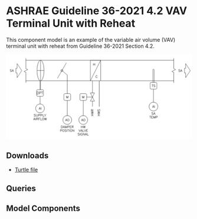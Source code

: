 # ASHRAE Guideline 36-2021 4.2 VAV Terminal Unit with Reheat

This component model is an example of the variable air volume (VAV) terminal unit with reheat from Guideline 36-2021 Section 4.2.

![](../_static/images/g36-extensions-vav-reheat.png)

## Downloads

- [Turtle file](../models/guideline36-2021-4.2.ttl)


## Queries


## Model Components
